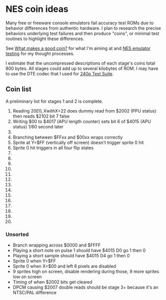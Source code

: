 NES coin ideas
==============

Many free or freeware console emulators fail accuracy test ROMs due
to behavior differences from authentic hardware.  I plan to research
the precise behaviors underlying test failures and then produce
"coins", or minimal test routines to highlight these differences.

See [What makes a good coin?] for what I'm aiming at and
[NES emulator testing] for my thought processes.

I estimate that the uncompressed descriptions of each stage's
coins total 800 bytes.  All stages could add up to several
kilobytes of ROM.  I may have to use the DTE codec that I used for
[240p Test Suite].

[What makes a good coin?]: ./good_coin.md
[NES emulator testing]: ./nes_emu_testing.md
[240p Test Suite]: https://github.com/pinobatch/240p-test-mini/nes

Coin list
---------
A preliminary list for stages 1 and 2 is complete.

1. Reading $20E0,X with X=$22 does dummy read from $2002 (PPU status)
   then reads $2102 bit 7 false
2. Writing $00 to $4017 (APU length counter) sets bit 6 of $4015
   (APU status) 1/60 second later
3. 
4. Branching between $FFxx and $00xx wraps correctly
5. Sprite at Y=$FF (vertically off screen) doesn't trigger sprite 0
   hit
6. Sprite 0 hit triggers in all four flip states
7. 
8. 
9. 
10. 
11. 
12. 
13. 
14. 
15. 
16. 
17. 
18. 
19. 
20. 

### Unsorted

* Branch wrapping across $0000 and $FFFF
* Playing a short note on pulse 1 should have $4015 D0 go 1 then 0
* Playing a short sample should have $4015 D4 go 1 then 0
* Sprite 0 when Y=$FF
* Sprite 0 when X=$00 and left 8 pixels are disabled
* 9 sprites high on screen, disable rendering during those, 9 more
  sprites low on screen
* Timing of when $2002 bits get cleared
* DPCM causing $2007 double reads should be stage 3+ because it's
  an NTSC/PAL difference
